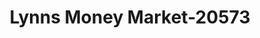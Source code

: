 ---
f_zip-code: 76065
f_state-code: TX
title: Lynns Money Market-20573
f_phone: 972-723-5422
f_city-only: Midlothian
f_address: 311 E Main Street Midlothian
f_location-unique-id: '20573'
slug: lynns-money-market-20573
updated-on: '2024-05-30T13:46:58.046Z'
created-on: '2024-05-30T13:36:59.803Z'
published-on: '2024-05-30T13:54:32.469Z'
f_city-state: cms/city/midlothian-tx.md
f_company: cms/company/lynns-money-market.md
f_state: cms/state/texas.md
layout: '[payday-loan].html'
tags: payday-loan
---